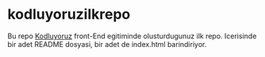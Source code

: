 # kodluyoruzilkrepo
Bu repo [Kodluyoruz](https://www.kodluyoruz.org/) front-End egitiminde olusturdugunuz ilk repo. Icerisinde bir adet README dosyasi, bir adet de index.html barindiriyor.

